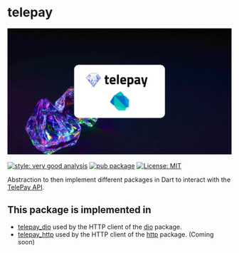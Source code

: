 # telepay

![TelePay Dart](https://github.com/TelePay-cash/telepay-dart/blob/main/docs/cover.jpg?raw=true)

[![style: very good analysis][very_good_analysis_badge]][very_good_analysis_link]   [![pub package][pub_badge]][pub_link]   [![License: MIT][license_badge]][license_link]

Abstraction to then implement different packages in Dart to interact with the [TelePay API][telepay_api_link].

## This package is implemented in

* [telepay_dio](https://pub.dev/packages/telepay_dio) used by the HTTP client of the [dio](https://pub.dev/packages/dio) package.
* [telepay_http](https://pub.dev/packages/telepay_http) used by the HTTP client of the [http](https://pub.dev/packages/http) package. (Coming soon)

[license_badge]: https://img.shields.io/badge/license-MIT-blue.svg
[pub_badge]: https://img.shields.io/pub/v/telepay.svg
[pub_link]: https://pub.dartlang.org/packages/telepay
[license_link]: https://opensource.org/licenses/MIT
[very_good_analysis_badge]: https://img.shields.io/badge/style-very_good_analysis-B22C89.svg
[very_good_analysis_link]: https://pub.dev/packages/very_good_analysis
[telepay_link]: https://telepay.cash
[telepay_api_link]: https://telepay.readme.io
[dio_package_link]: https://pub.dev/packages/dio
